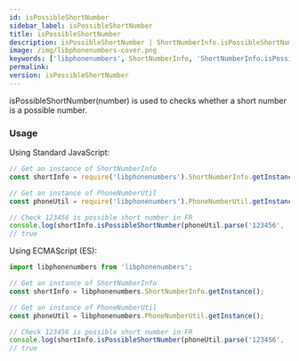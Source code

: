 ```yaml
---
id: isPossibleShortNumber
sidebar_label: isPossibleShortNumber
title: isPossibleShortNumber
description: isPossibleShortNumber | ShortNumberInfo.isPossibleShortNumber | Libphonenumbers
image: /img/libphonenumbers-cover.png
keywords: ['libphonenumbers', ShortNumberInfo, 'ShortNumberInfo.isPossibleShortNumber', 'isPossibleShortNumber']
permalink: 
version: isPossibleShortNumber
---
```


isPossibleShortNumber(number) is used to checks whether a short number is a possible number.

### Usage

Using Standard JavaScript:

```js
// Get an instance of ShortNumberInfo
const shortInfo = require('libphonenumbers').ShortNumberInfo.getInstance();

// Get an instance of PhoneNumberUtil
const phoneUtil = require('libphonenumbers').PhoneNumberUtil.getInstance();

// Check 123456 is possible short number in FR
console.log(shortInfo.isPossibleShortNumber(phoneUtil.parse('123456', 'FR')));
// true
```

Using ECMAScript (ES):

```js
import libphonenumbers from 'libphonenumbers';

// Get an instance of ShortNumberInfo
const shortInfo = libphonenumbers.ShortNumberInfo.getInstance();

// Get an instance of PhoneNumberUtil
const phoneUtil = libphonenumbers.PhoneNumberUtil.getInstance();

// Check 123456 is possible short number in FR
console.log(shortInfo.isPossibleShortNumber(phoneUtil.parse('123456', 'FR')));
// true
```
